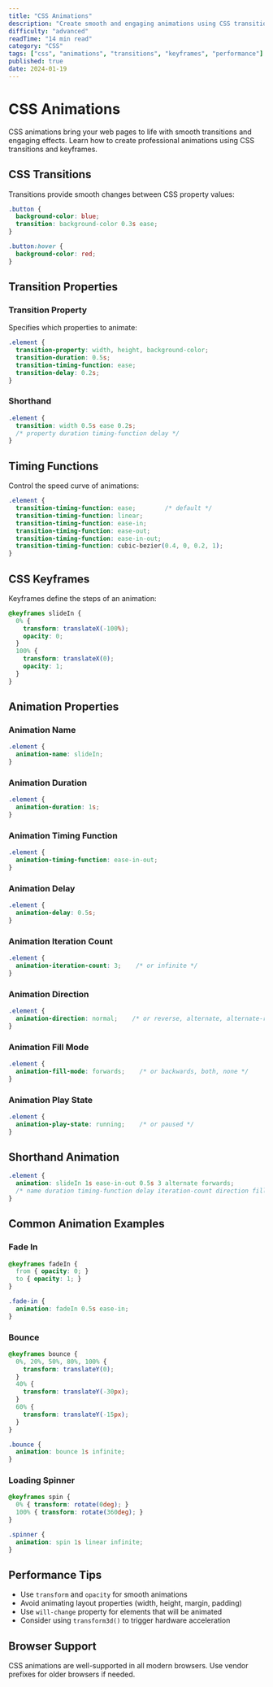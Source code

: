 ```yaml
---
title: "CSS Animations"
description: "Create smooth and engaging animations using CSS transitions and keyframes."
difficulty: "advanced"
readTime: "14 min read"
category: "CSS"
tags: ["css", "animations", "transitions", "keyframes", "performance"]
published: true
date: 2024-01-19
---
```


# CSS Animations

CSS animations bring your web pages to life with smooth transitions and engaging effects. Learn how to create professional animations using CSS transitions and keyframes.

## CSS Transitions

Transitions provide smooth changes between CSS property values:

```css
.button {
  background-color: blue;
  transition: background-color 0.3s ease;
}

.button:hover {
  background-color: red;
}
```

## Transition Properties

### Transition Property
Specifies which properties to animate:

```css
.element {
  transition-property: width, height, background-color;
  transition-duration: 0.5s;
  transition-timing-function: ease;
  transition-delay: 0.2s;
}
```

### Shorthand
```css
.element {
  transition: width 0.5s ease 0.2s;
  /* property duration timing-function delay */
}
```

## Timing Functions

Control the speed curve of animations:

```css
.element {
  transition-timing-function: ease;        /* default */
  transition-timing-function: linear;
  transition-timing-function: ease-in;
  transition-timing-function: ease-out;
  transition-timing-function: ease-in-out;
  transition-timing-function: cubic-bezier(0.4, 0, 0.2, 1);
}
```

## CSS Keyframes

Keyframes define the steps of an animation:

```css
@keyframes slideIn {
  0% {
    transform: translateX(-100%);
    opacity: 0;
  }
  100% {
    transform: translateX(0);
    opacity: 1;
  }
}
```

## Animation Properties

### Animation Name
```css
.element {
  animation-name: slideIn;
}
```

### Animation Duration
```css
.element {
  animation-duration: 1s;
}
```

### Animation Timing Function
```css
.element {
  animation-timing-function: ease-in-out;
}
```

### Animation Delay
```css
.element {
  animation-delay: 0.5s;
}
```

### Animation Iteration Count
```css
.element {
  animation-iteration-count: 3;    /* or infinite */
}
```

### Animation Direction
```css
.element {
  animation-direction: normal;    /* or reverse, alternate, alternate-reverse */
}
```

### Animation Fill Mode
```css
.element {
  animation-fill-mode: forwards;    /* or backwards, both, none */
}
```

### Animation Play State
```css
.element {
  animation-play-state: running;    /* or paused */
}
```

## Shorthand Animation

```css
.element {
  animation: slideIn 1s ease-in-out 0.5s 3 alternate forwards;
  /* name duration timing-function delay iteration-count direction fill-mode */
}
```

## Common Animation Examples

### Fade In
```css
@keyframes fadeIn {
  from { opacity: 0; }
  to { opacity: 1; }
}

.fade-in {
  animation: fadeIn 0.5s ease-in;
}
```

### Bounce
```css
@keyframes bounce {
  0%, 20%, 50%, 80%, 100% {
    transform: translateY(0);
  }
  40% {
    transform: translateY(-30px);
  }
  60% {
    transform: translateY(-15px);
  }
}

.bounce {
  animation: bounce 1s infinite;
}
```

### Loading Spinner
```css
@keyframes spin {
  0% { transform: rotate(0deg); }
  100% { transform: rotate(360deg); }
}

.spinner {
  animation: spin 1s linear infinite;
}
```

## Performance Tips

- Use `transform` and `opacity` for smooth animations
- Avoid animating layout properties (width, height, margin, padding)
- Use `will-change` property for elements that will be animated
- Consider using `transform3d()` to trigger hardware acceleration

## Browser Support

CSS animations are well-supported in all modern browsers. Use vendor prefixes for older browsers if needed.
